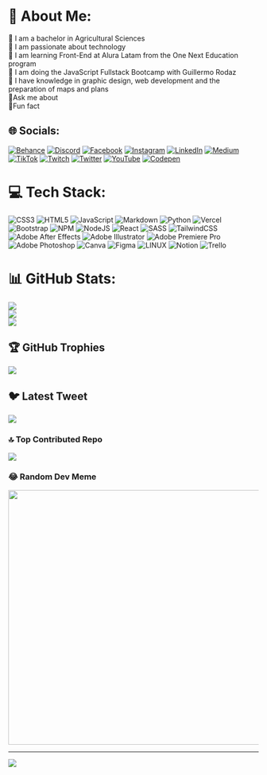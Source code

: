 # 💫 About Me:
🌱 I am a bachelor in Agricultural Sciences<br>👀 I am passionate about technology<br>🌱 I am learning Front-End at Alura Latam from the One Next Education program<br>🌱  I am doing the JavaScript Fullstack Bootcamp with Guillermo Rodaz<br>🌱 I have knowledge in graphic design, web development and the preparation of maps and plans<br>🧨Ask me about<br>🚨Fun fact


## 🌐 Socials:
[![Behance](https://img.shields.io/badge/Behance-1769ff?logo=behance&logoColor=white)](https://behance.net/wilmergulcochia) [![Discord](https://img.shields.io/badge/Discord-%237289DA.svg?logo=discord&logoColor=white)](https://discord.gg/s3J65fQs) [![Facebook](https://img.shields.io/badge/Facebook-%231877F2.svg?logo=Facebook&logoColor=white)](https://facebook.com/wilmergulcochia) [![Instagram](https://img.shields.io/badge/Instagram-%23E4405F.svg?logo=Instagram&logoColor=white)](https://instagram.com/@wigusa) [![LinkedIn](https://img.shields.io/badge/LinkedIn-%230077B5.svg?logo=linkedin&logoColor=white)](https://linkedin.com/in/wilmergulcochia) [![Medium](https://img.shields.io/badge/Medium-12100E?logo=medium&logoColor=white)](https://medium.com/@@karlwgs1989) [![TikTok](https://img.shields.io/badge/TikTok-%23000000.svg?logo=TikTok&logoColor=white)](https://tiktok.com/@thesaint.22) [![Twitch](https://img.shields.io/badge/Twitch-%239146FF.svg?logo=Twitch&logoColor=white)](https://twitch.tv/theredhawk22) [![Twitter](https://img.shields.io/badge/Twitter-%231DA1F2.svg?logo=Twitter&logoColor=white)](https://twitter.com/@misterio1989w) [![YouTube](https://img.shields.io/badge/YouTube-%23FF0000.svg?logo=YouTube&logoColor=white)](https://youtube.com/@UCg69vFMV4tDVZ4GSXHFQQYA) [![Codepen](https://img.shields.io/badge/Codepen-000000?style=for-the-badge&logo=codepen&logoColor=white)](https://codepen.io/@Mysterio2202) 

# 💻 Tech Stack:
![CSS3](https://img.shields.io/badge/css3-%231572B6.svg?style=for-the-badge&logo=css3&logoColor=white) ![HTML5](https://img.shields.io/badge/html5-%23E34F26.svg?style=for-the-badge&logo=html5&logoColor=white) ![JavaScript](https://img.shields.io/badge/javascript-%23323330.svg?style=for-the-badge&logo=javascript&logoColor=%23F7DF1E) ![Markdown](https://img.shields.io/badge/markdown-%23000000.svg?style=for-the-badge&logo=markdown&logoColor=white) ![Python](https://img.shields.io/badge/python-3670A0?style=for-the-badge&logo=python&logoColor=ffdd54) ![Vercel](https://img.shields.io/badge/vercel-%23000000.svg?style=for-the-badge&logo=vercel&logoColor=white) ![Bootstrap](https://img.shields.io/badge/bootstrap-%23563D7C.svg?style=for-the-badge&logo=bootstrap&logoColor=white) ![NPM](https://img.shields.io/badge/NPM-%23000000.svg?style=for-the-badge&logo=npm&logoColor=white) ![NodeJS](https://img.shields.io/badge/node.js-6DA55F?style=for-the-badge&logo=node.js&logoColor=white) ![React](https://img.shields.io/badge/react-%2320232a.svg?style=for-the-badge&logo=react&logoColor=%2361DAFB) ![SASS](https://img.shields.io/badge/SASS-hotpink.svg?style=for-the-badge&logo=SASS&logoColor=white) ![TailwindCSS](https://img.shields.io/badge/tailwindcss-%2338B2AC.svg?style=for-the-badge&logo=tailwind-css&logoColor=white) ![Adobe After Effects](https://img.shields.io/badge/Adobe%20After%20Effects-9999FF.svg?style=for-the-badge&logo=Adobe%20After%20Effects&logoColor=white) ![Adobe Illustrator](https://img.shields.io/badge/adobeillustrator-%23FF9A00.svg?style=for-the-badge&logo=adobeillustrator&logoColor=white) ![Adobe Premiere Pro](https://img.shields.io/badge/Adobe%20Premiere%20Pro-9999FF.svg?style=for-the-badge&logo=Adobe%20Premiere%20Pro&logoColor=white) ![Adobe Photoshop](https://img.shields.io/badge/adobephotoshop-%2331A8FF.svg?style=for-the-badge&logo=adobephotoshop&logoColor=white) ![Canva](https://img.shields.io/badge/Canva-%2300C4CC.svg?style=for-the-badge&logo=Canva&logoColor=white) 	![Figma](https://img.shields.io/badge/figma-%23F24E1E.svg?style=for-the-badge&logo=figma&logoColor=white) ![LINUX](https://img.shields.io/badge/Linux-FCC624?style=for-the-badge&logo=linux&logoColor=black) ![Notion](https://img.shields.io/badge/Notion-%23000000.svg?style=for-the-badge&logo=notion&logoColor=white) ![Trello](https://img.shields.io/badge/Trello-%23026AA7.svg?style=for-the-badge&logo=Trello&logoColor=white)
# 📊 GitHub Stats:
![](https://github-readme-stats.vercel.app/api?username=mysterio-wil&theme=dark&hide_border=false&include_all_commits=true&count_private=true)<br/>
![](https://github-readme-streak-stats.herokuapp.com/?user=mysterio-wil&theme=dark&hide_border=false)<br/>
![](https://github-readme-stats.vercel.app/api/top-langs/?username=mysterio-wil&theme=dark&hide_border=false&include_all_commits=true&count_private=true&layout=compact)

## 🏆 GitHub Trophies
![](https://github-profile-trophy.vercel.app/?username=mysterio-wil&theme=monokai&no-frame=false&no-bg=false&margin-w=4)

## 🐦 Latest Tweet
[![](https://gtce.itsvg.in/api?username=@misterio1989w)](https://github.com/VishwaGauravIn/github-twitter-card-embed)

### 🔝 Top Contributed Repo
![](https://github-contributor-stats.vercel.app/api?username=mysterio-wil&limit=5&theme=dark&combine_all_yearly_contributions=true)

### 😂 Random Dev Meme
<img src="https://rm.up.railway.app/" width="512px"/>

---
[![](https://visitcount.itsvg.in/api?id=mysterio-wil&icon=0&color=0)](https://visitcount.itsvg.in)

<!-- Proudly created with GPRM ( https://gprm.itsvg.in ) -->

